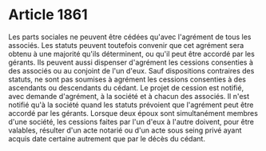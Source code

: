 # Article 1861

Les parts sociales ne peuvent être cédées qu'avec l'agrément de tous les associés.   Les statuts peuvent toutefois convenir que cet agrément sera obtenu à une majorité qu'ils déterminent, ou qu'il peut être accordé par les gérants. Ils peuvent aussi dispenser d'agrément les cessions consenties à des associés ou au conjoint de l'un d'eux. Sauf dispositions contraires des statuts, ne sont pas soumises à agrément les cessions consenties à des ascendants ou descendants du cédant.   Le projet de cession est notifié, avec demande d'agrément, à la société et à chacun des associés. Il n'est notifié qu'à la société quand les statuts prévoient que l'agrément peut être accordé par les gérants.   Lorsque deux époux sont simultanément membres d'une société, les cessions faites par l'un d'eux à l'autre doivent, pour être valables, résulter d'un acte notarié ou d'un acte sous seing privé ayant acquis date certaine autrement que par le décès du cédant.